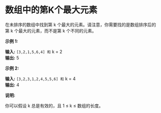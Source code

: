 # 数组中的第K个最大元素

在未排序的数组中找到第 k 个最大的元素。请注意，你需要找的是数组排序后的第 k 个最大的元素，而不是第 k 个不同的元素。

**示例 1:**

**输入:** `[3,2,1,5,6,4] 和` k = 2  
**输出:** 5

**示例 2:**

**输入:** `[3,2,3,1,2,4,5,5,6] 和` k = 4  
**输出:** 4

**说明:**

你可以假设 k 总是有效的，且 1 ≤ k ≤ 数组的长度。